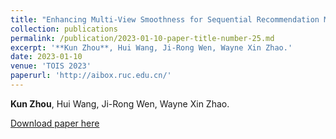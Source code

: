 ```yaml
---
title: "Enhancing Multi-View Smoothness for Sequential Recommendation Models"
collection: publications
permalink: /publication/2023-01-10-paper-title-number-25.md
excerpt: '**Kun Zhou**, Hui Wang, Ji-Rong Wen, Wayne Xin Zhao.'
date: 2023-01-10
venue: 'TOIS 2023'
paperurl: 'http://aibox.ruc.edu.cn/'
---
```

**Kun Zhou**, Hui Wang, Ji-Rong Wen, Wayne Xin Zhao.

[Download paper here](http://aibox.ruc.edu.cn/)
